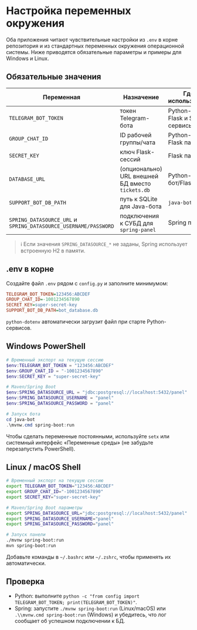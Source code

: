# Настройка переменных окружения

Оба приложения читают чувствительные настройки из `.env` в корне репозитория и из стандартных переменных окружения операционной системы. Ниже приводятся обязательные параметры и примеры для Windows и Linux.

## Обязательные значения

| Переменная | Назначение | Где используется |
| --- | --- | --- |
| `TELEGRAM_BOT_TOKEN` | токен Telegram-бота | Python-бот, Flask и Spring сервисы |
| `GROUP_CHAT_ID` | ID рабочей группы/чата | Python-бот и Flask панель |
| `SECRET_KEY` | ключ Flask-сессий | Flask панель |
| `DATABASE_URL` | (опционально) URL внешней БД вместо `tickets.db` | Python-бот/Flask |
| `SUPPORT_BOT_DB_PATH` | путь к SQLite для Java-бота | `java-bot` |
| `SPRING_DATASOURCE_URL` и `SPRING_DATASOURCE_USERNAME/PASSWORD` | подключения к СУБД для `spring-panel` | Spring панель |

> ℹ️  Если значения `SPRING_DATASOURCE_*` не заданы, Spring использует встроенную H2 в памяти.

## .env в корне

Создайте файл `.env` рядом с `config.py` и заполните минимумом:

```ini
TELEGRAM_BOT_TOKEN=123456:ABCDEF
GROUP_CHAT_ID=-1001234567890
SECRET_KEY=super-secret-key
SUPPORT_BOT_DB_PATH=bot_database.db
```

`python-dotenv` автоматически загрузит файл при старте Python-сервисов.

## Windows PowerShell

```powershell
# Временный экспорт на текущую сессию
$env:TELEGRAM_BOT_TOKEN = "123456:ABCDEF"
$env:GROUP_CHAT_ID = "-1001234567890"
$env:SECRET_KEY = "super-secret-key"

# Maven/Spring Boot
$env:SPRING_DATASOURCE_URL = "jdbc:postgresql://localhost:5432/panel"
$env:SPRING_DATASOURCE_USERNAME = "panel"
$env:SPRING_DATASOURCE_PASSWORD = "panel"

# Запуск бота
cd java-bot
.\mvnw.cmd spring-boot:run
```

Чтобы сделать переменные постоянными, используйте `setx` или системный интерфейс «Переменные среды» (не забудьте перезапустить PowerShell).

## Linux / macOS Shell

```bash
# Временный экспорт на текущую сессию
export TELEGRAM_BOT_TOKEN="123456:ABCDEF"
export GROUP_CHAT_ID="-1001234567890"
export SECRET_KEY="super-secret-key"

# Maven/Spring Boot параметры
export SPRING_DATASOURCE_URL="jdbc:postgresql://localhost:5432/panel"
export SPRING_DATASOURCE_USERNAME="panel"
export SPRING_DATASOURCE_PASSWORD="panel"

# Запуск панели
./mvnw spring-boot:run
mvn spring-boot:run
```

Добавьте команды в `~/.bashrc` или `~/.zshrc`, чтобы применять их автоматически.

## Проверка

- Python: выполните `python -c "from config import TELEGRAM_BOT_TOKEN; print(TELEGRAM_BOT_TOKEN)"`.
- Spring: запустите `./mvnw spring-boot:run` (Linux/macOS) или `.\\mvnw.cmd spring-boot:run` (Windows) и убедитесь, что лог сообщает об успешном подключении к БД.

